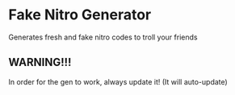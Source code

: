 # Fake Nitro Generator
Generates fresh and fake nitro codes to troll your friends
## WARNING!!!
In order for the gen to work, always update it! (It will auto-update)
